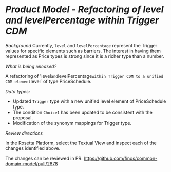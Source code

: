 # _Product Model - Refactoring of level and levelPercentage within Trigger CDM_

_Background_
Currently, `level` and `levelPercentage` represent the Trigger values for specific elements such as barriers. The interest in having them represented as Price types is strong since it is a richer type than a number.

_What is being released?_

A refactoring of 'level` and `levelPercentage` within Trigger CDM to a unified CDM element `level` of type PriceSchedule.

_Data types:_

- Updated `Trigger` type with a new unified level element of PriceSchedule type.
- The condition `Choice1` has been updated to be consistent with the proposal.
- Modification of the synonym mappings for Trigger type.

_Review directions_

In the Rosetta Platform, select the Textual View and inspect each of the changes identified above.

The changes can be reviewed in PR: https://github.com/finos/common-domain-model/pull/2878
